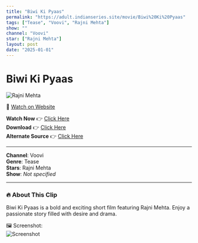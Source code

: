 ```yaml
---
title: "Biwi Ki Pyaas"
permalink: "https://adult.indianseries.site/movie/Biwi%20Ki%20Pyaas"
tags: ["Tease", "Voovi", "Rajni Mehta"]
show: ""
channel: "Voovi"
star: ["Rajni Mehta"]
layout: post
date: "2025-01-01"
---
```


# Biwi Ki Pyaas

![Rajni Mehta](https://shorts.desisins.com/wp-content/uploads/2024/09/Voovi-Psycho-Saiyyan-DesiSins.com_.jpg)

🔗 [Watch on Website](https://adult.indianseries.site/movie/Biwi%20Ki%20Pyaas)

**Watch Now** 👉 [Click Here](https://adult.indianseries.site/movie/Biwi%20Ki%20Pyaas)  
**Download** 👉 [Click Here](https://adult.indianseries.site/movie/Biwi%20Ki%20Pyaas)  
**Alternate Source** 👉 [Click Here](https://adult.indianseries.site/movie/Biwi%20Ki%20Pyaas)

---

**Channel**: Voovi  
**Genre**: Tease  
**Stars**: Rajni Mehta  
**Show**: *Not specified*

---

### 🔥 About This Clip

Biwi Ki Pyaas is a bold and exciting short film featuring Rajni Mehta. Enjoy a passionate story filled with desire and drama.
 
🖼️ Screenshot:  
![Screenshot](https://shorts.desisins.com/wp-content/uploads/2024/09/Voovi-Psycho-Saiyyan-DesiSins.com_.jpg)
